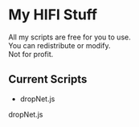 # My HIFI Stuff

All my scripts are free for you to use.   
You can redistribute or modify.   
Not for profit.

Current Scripts
---

* dropNet.js

dropNet.js

